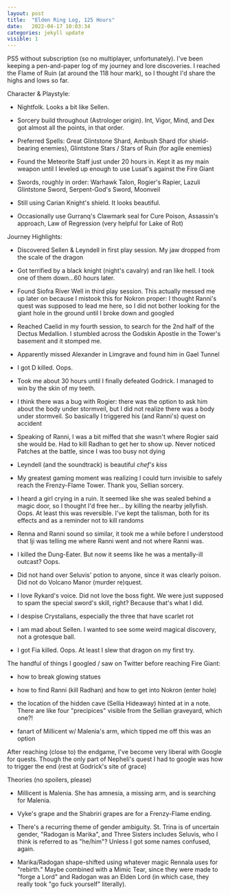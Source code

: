 ```yaml
---
layout: post
title:  "Elden Ring Log, 125 Hours"
date:   2022-04-17 10:03:34
categories: jekyll update
visible: 1
---
```


PS5 without subscription (so no multiplayer, unfortunately). I've been keeping a pen-and-paper log of my journey and lore discoveries. I reached the Flame of Ruin (at around the 118 hour mark), so I thought I'd share the highs and lows so far.

Character & Playstyle:

* Nightfolk. Looks a bit like Sellen.

* Sorcery build throughout (Astrologer origin). Int, Vigor, Mind, and Dex got almost all the points, in that order.

* Preferred Spells: Great Glintstone Shard, Ambush Shard (for shield-bearing enemies), Glintstone Stars / Stars of Ruin (for agile enemies)

* Found the Meteorite Staff just under 20 hours in. Kept it as my main weapon until I leveled up enough to use Lusat's against the Fire Giant

* Swords, roughly in order: Warhawk Talon, Rogier's Rapier, Lazuli Glintstone Sword, Serpent-God's Sword, Moonveil

* Still using Carian Knight's shield. It looks beautiful.

* Occasionally use Gurranq's Clawmark seal for Cure Poison, Assassin's approach, Law of Regression (very helpful for Lake of Rot)

Journey Highlights:

* Discovered Sellen & Leyndell in first play session. My jaw dropped from the scale of the dragon

* Got terrified by a black knight (night's cavalry) and ran like hell. I took one of them down...60 hours later.

* Found Siofra River Well in third play session. This actually messed me up later on because I mistook this for Nokron proper: I thought Ranni's quest was supposed to lead me here, so I did not bother looking for the giant hole in the ground until I broke down and googled

* Reached Caelid in my fourth session, to search for the 2nd half of the Dectus Medallion. I stumbled across the Godskin Apostle in the Tower's basement and it stomped me.

* Apparently missed Alexander in Limgrave and found him in Gael Tunnel

* I got D killed. Oops.

* Took me about 30 hours until I finally defeated Godrick. I managed to win by the skin of my teeth.

* I think there was a bug with Rogier: there was the option to ask him about the body under stormveil, but I did not realize there was a body under stormveil. So basically I triggered his (and Ranni's) quest on accident

* Speaking of Ranni, I was a bit miffed that she wasn't where Rogier said she would be. Had to kill Radhan to get her to show up. Never noticed Patches at the battle, since I was too busy not dying

* Leyndell (and the soundtrack) is beautiful *chef's kiss*

* My greatest gaming moment was realizing I could turn invisible to safely reach the Frenzy-Flame Tower. Thank you, Sellian sorcery.

* I heard a girl crying in a ruin. It seemed like she was sealed behind a magic door, so I thought I'd free her... by killing the nearby jellyfish. Oops. At least this was reversible. I've kept the talisman, both for its effects and as a reminder not to kill randoms

* Renna and Ranni sound so similar, it took me a while before I understood that Iji was telling me where Ranni went and not where Ranni was.

* I killed the Dung-Eater. But now it seems like he was a mentally-ill outcast? Oops.

* Did not hand over Seluvis' potion to anyone, since it was clearly poison. Did not do Volcano Manor (murder re)quest.

* I love Rykard's voice. Did not love the boss fight. We were just supposed to spam the special sword's skill, right? Because that's what I did.

* I despise Crystalians, especially the three that have scarlet rot

* I am mad about Sellen. I wanted to see some weird magical discovery, not a grotesque ball.

* I got Fia killed. Oops. At least I slew that dragon on my first try.

The handful of things I googled / saw on Twitter before reaching Fire Giant:

* how to break glowing statues

* how to find Ranni (kill Radhan) and how to get into Nokron (enter hole)

* the location of the hidden cave (Sellia Hideaway) hinted at in a note. There are like four "precipices" visible from the Sellian graveyard, which one?!

* fanart of Millicent w/ Malenia's arm, which tipped me off this was an option

After reaching (close to) the endgame, I've become very liberal with Google for quests. Though the only part of Nepheli's quest I had to google was how to trigger the end (rest at Godrick's site of grace)

Theories (no spoilers, please)

* Millicent is Malenia. She has amnesia, a missing arm, and is searching for Malenia.

* Vyke's grape and the Shabriri grapes are for a Frenzy-Flame ending.

* There's a recurring theme of gender ambiguity. St. Trina is of uncertain gender, "Radogan is Marika", and Three Sisters includes Seluvis, who I think is referred to as "he/him"? Unless I got some names confused, again.

* Marika/Radogan shape-shifted using whatever magic Rennala uses for "rebirth." Maybe combined with a Mimic Tear, since they were made to "forge a Lord" and Radogan was an Elden Lord (in which case, they really took "go fuck yourself" literally).